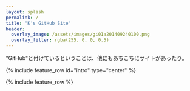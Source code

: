 ```yaml
---
layout: splash
permalink: /
title: "K's GitHub Site"
header:
  overlay_image: /assets/images/gi01a201409240100.png
  overlay_filter: rgba(255, 0, 0, 0.5)
---
```

"GitHub"と付けているということは、他にもあちこちにサイトがあったり。

{% include feature_row id="intro" type="center" %}

{% include feature_row %}
